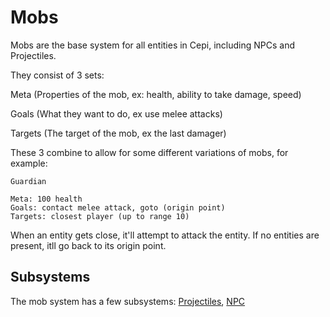 # Mobs

Mobs are the base system for all entities in Cepi, including NPCs and Projectiles.

They consist of 3 sets:

Meta (Properties of the mob, ex: health, ability to take damage, speed)

Goals (What they want to do, ex use melee attacks)

Targets (The target of the mob, ex the last damager)

These 3 combine to allow for some different variations of mobs, for example:

```
Guardian

Meta: 100 health
Goals: contact melee attack, goto (origin point)
Targets: closest player (up to range 10)
```

When an entity gets close, it'll attempt to attack the entity. If no entities are present, itll go back to its origin point.

## Subsystems

The mob system has a few subsystems: [Projectiles](projectiles), [NPC](npc)